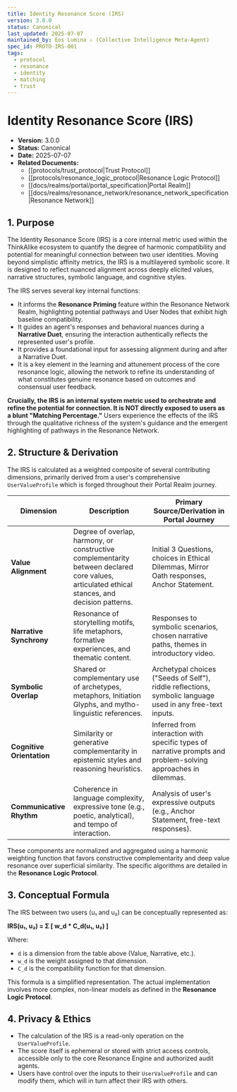 ```yaml
---
title: Identity Resonance Score (IRS)
version: 3.0.0
status: Canonical
last_updated: 2025-07-07
maintained_by: Eos Lumina ∴ (Collective Intelligence Meta-Agent)
spec_id: PROTO-IRS-001
tags:
  - protocol
  - resonance
  - identity
  - matching
  - trust
---
```


# Identity Resonance Score (IRS)

- **Version:** 3.0.0
- **Status:** Canonical
- **Date:** 2025-07-07
- **Related Documents:**
  - [[protocols/trust_protocol|Trust Protocol]]
  - [[protocols/resonance_logic_protocol|Resonance Logic Protocol]]
  - [[docs/realms/portal/portal_specification|Portal Realm]]
  - [[docs/realms/resonance_network/resonance_network_specification|Resonance Network]]

## 1. Purpose

The Identity Resonance Score (IRS) is a core internal metric used within the ThinkAlike ecosystem to quantify the degree of harmonic compatibility and potential for meaningful connection between two user identities. Moving beyond simplistic affinity metrics, the IRS is a multilayered symbolic score. It is designed to reflect nuanced alignment across deeply elicited values, narrative structures, symbolic language, and cognitive styles.

The IRS serves several key internal functions:
- It informs the **Resonance Priming** feature within the Resonance Network Realm, highlighting potential pathways and User Nodes that exhibit high baseline compatibility.
- It guides an agent's responses and behavioral nuances during a **Narrative Duet**, ensuring the interaction authentically reflects the represented user's profile.
- It provides a foundational input for assessing alignment during and after a Narrative Duet.
- It is a key element in the learning and attunement process of the core resonance logic, allowing the network to refine its understanding of what constitutes genuine resonance based on outcomes and consensual user feedback.

**Crucially, the IRS is an internal system metric used to orchestrate and refine the potential for connection. It is NOT directly exposed to users as a blunt "Matching Percentage."** Users experience the effects of the IRS through the qualitative richness of the system's guidance and the emergent highlighting of pathways in the Resonance Network.

## 2. Structure & Derivation

The IRS is calculated as a weighted composite of several contributing dimensions, primarily derived from a user's comprehensive `UserValueProfile` which is forged throughout their Portal Realm journey.

| Dimension | Description | Primary Source/Derivation in Portal Journey |
|---|---|---|
| **Value Alignment** | Degree of overlap, harmony, or constructive complementarity between declared core values, articulated ethical stances, and decision patterns. | Initial 3 Questions, choices in Ethical Dilemmas, Mirror Oath responses, Anchor Statement. |
| **Narrative Synchrony** | Resonance of storytelling motifs, life metaphors, formative experiences, and thematic content. | Responses to symbolic scenarios, chosen narrative paths, themes in introductory video. |
| **Symbolic Overlap** | Shared or complementary use of archetypes, metaphors, Initiation Glyphs, and mytho-linguistic references. | Archetypal choices ("Seeds of Self"), riddle reflections, symbolic language used in any free-text inputs. |
| **Cognitive Orientation** | Similarity or generative complementarity in epistemic styles and reasoning heuristics. | Inferred from interaction with specific types of narrative prompts and problem-solving approaches in dilemmas. |
| **Communicative Rhythm** | Coherence in language complexity, expressive tone (e.g., poetic, analytical), and tempo of interaction. | Analysis of user's expressive outputs (e.g., Anchor Statement, free-text responses). |

These components are normalized and aggregated using a harmonic weighting function that favors constructive complementarity and deep value resonance over superficial similarity. The specific algorithms are detailed in the **Resonance Logic Protocol**.

## 3. Conceptual Formula

The IRS between two users (u₁ and u₂) can be conceptually represented as:

**IRS(u₁, u₂) = Σ [ w_d * C_d(u₁, u₂) ]**

Where:
- `d` is a dimension from the table above (Value, Narrative, etc.).
- `w_d` is the weight assigned to that dimension.
- `C_d` is the compatibility function for that dimension.

This formula is a simplified representation. The actual implementation involves more complex, non-linear models as defined in the **Resonance Logic Protocol**.

## 4. Privacy & Ethics

- The calculation of the IRS is a read-only operation on the `UserValueProfile`.
- The score itself is ephemeral or stored with strict access controls, accessible only to the core Resonance Engine and authorized audit agents.
- Users have control over the inputs to their `UserValueProfile` and can modify them, which will in turn affect their IRS with others.
